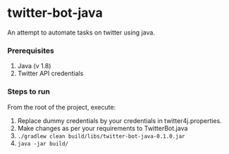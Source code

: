 # twitter-bot-java

An attempt to automate tasks on twitter using java.

### Prerequisites
1. Java (v 1.8)
2. Twitter API credentials

### Steps to run
From the root of the project, execute:
1. Replace dummy credentials by your credentials in twitter4j.properties.
2. Make changes as per your requirements to TwitterBot.java
3. ``` ./gradlew clean build/libs/twitter-bot-java-0.1.0.jar ```
4. ``` java -jar build/ ```